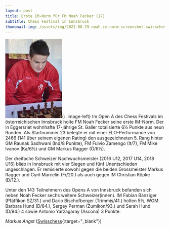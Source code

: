 ```yaml
---
layout: post
title: Erste IM-Norm für FM Noah Fecker (17)
subtitle: Chess Festival in Innsbruck
thumbnail-img: /assets/img/2021-08-29-noah-im-norm-screenshot-swisschess.jpg
---
```


![Noah Fecker](/assets/img/2021-08-29-noah-fecker-im-norm-bild.jpg){: .image-left}
Im Open A des Chess Festivals im österreichischen Innsbruck holte FM Noah Fecker seine erste IM-Norm. Der in Eggersriet wohnhafte 17-jährige St. Galler totalisierte 6½ Punkte aus neun Runden. Als Startnummer 23 belegte er mit einer ELO-Performance von 2466 (141 über seinem eigenen Rating) den ausgezeichneten 5. Rang hinter GM Raunak Sadhwani (Ind/8 Punkte), FM Fulvio Zamengo (It/7), FM Mike Ivanov (Ka/6½) und GM Markus Ragger (Ö/6½).

Der dreifache Schweizer Nachwuchsmeister (2016 U12, 2017 U14, 2018 U16) blieb in Innsbruck mit vier Siegen und fünf Unentschieden ungeschlagen. Er remisierte sowohl gegen die beiden Grossmeister Markus Ragger und Cyril Marcelin (Fr/20.) als auch gegen IM Christian Köpke (D/12.).

Unter den 143 Teilnehmern des Opens A von Innsbruck befanden sich neben Noah Fecker sechs weitere Schweizer(innen). IM Fabian Bänziger (Pfäffikon SZ/31.) und Dario Bischofberger (Trimmis/41.) holten 5½, WGM Barbara Hund (D/84.), Sergey Perman (Zumikon/93.) und Sarah Hund (D/94.) 4 sowie Antonio Yarzagaray (Ascona) 3 Punkte.

_Markus Angst_ ([Swisschess](http://www.swisschess.ch/news-112/chess-festival-in-innsbruck-erste-im-norm-fuer-fm-noah-fecker-17.html){:target="\_blank"})
